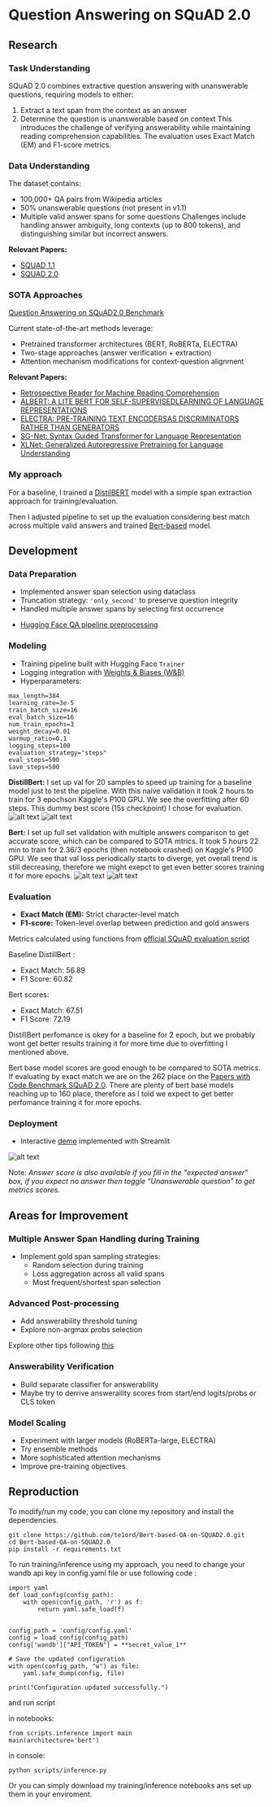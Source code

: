 # Question Answering on SQuAD 2.0

## Research

### Task Understanding
SQuAD 2.0 combines extractive question answering with unanswerable questions, requiring models to either:
1. Extract a text span from the context as an answer
2. Determine the question is unanswerable based on context
This introduces the challenge of verifying answerability while maintaining reading comprehension capabilities. The evaluation uses Exact Match (EM) and F1-score metrics.

### Data Understanding
The dataset contains:
- 100,000+ QA pairs from Wikipedia articles
- 50% unanswerable questions (not present in v1.1)
- Multiple valid answer spans for some questions
Challenges include handling answer ambiguity, long contexts (up to 800 tokens), and distinguishing similar but incorrect answers.

**Relevant Papers:** 
* [SQUAD 1.1](https://arxiv.org/pdf/1606.05250.pdf)
* [SQUAD 2.0](https://arxiv.org/pdf/1806.03822.pdf)

### SOTA Approaches
[Question Answering on SQuAD2.0 Benchmark](https://paperswithcode.com/sota/question-answering-on-squad20)

Current state-of-the-art methods leverage:
- Pretrained transformer architectures (BERT, RoBERTa, ELECTRA)
- Two-stage approaches (answer verification + extraction)
- Attention mechanism modifications for context-question alignment

**Relevant Papers:** 
* [ Retrospective Reader for Machine Reading Comprehension](https://arxiv.org/pdf/2001.09694v4)
* [ALBERT: A LITE BERT FOR SELF-SUPERVISEDLEARNING OF LANGUAGE REPRESENTATIONS](https://arxiv.org/pdf/1909.11942)
* [ELECTRA: PRE-TRAINING TEXT ENCODERSAS DISCRIMINATORS RATHER THAN GENERATORS](https://arxiv.org/pdf/2003.10555)
* [SG-Net: Syntax Guided Transformer for Language Representation](https://arxiv.org/pdf/2012.13915)
* [XLNet: Generalized Autoregressive Pretraining for Language Understanding](https://arxiv.org/pdf/1906.08237)

### My approach
For a baseline, I trained a [DistilBERT](https://huggingface.co/telord/distillbert-base-uncased-squad-v2) model with a simple span extraction approach for training/evaluation. 

Then I adjusted pipeline to set up the evaluation considering best match across multiple valid answers and trained [Bert-based](https://huggingface.co/telord/bert-base-uncased-squad-v2) model.

## Development

### Data Preparation
- Implemented answer span selection using dataclass
- Truncation strategy: `'only_second'` to preserve question integrity
- Handled multiple answer spans by selecting first occurrence

* [Hugging Face QA pipeline preprocessing](https://huggingface.co/docs/transformers/tasks/question_answering)

### Modeling
- Training pipeline built with Hugging Face `Trainer`
- Logging integration with [Weights & Biases (W&B)](https://wandb.ai/site)
- Hyperparameters: 
```
max_length=384
learning_rate=3e-5
train_batch_size=16
eval_batch_size=16
num_train_epochs=3
weight_decay=0.01
warmup_ratio=0.1
logging_steps=100
evaluation_strategy="steps"
eval_steps=500
save_steps=500
```
**DistillBert:** 
I set up val for 20 samples to speed up training for a baseline model just to test the pipeline. With this naive validation it took 2 hours to train for 3 epochson Kaggle's P100 GPU. We see the overfitting after 60 steps. This dummy best score (15s checkpoint) I chose for evaluation.
![alt text](assets/distillbert_train.png)
![alt text](assets/distillbert_val.png)

**Bert:**
I set up full set validation with multiple answers comparison to get accurate score, which can be compared to SOTA mtrics. It took 5 hours 22 min to train for 2.36/3 epochs (then notebook crashed) on Kaggle's P100 GPU. We see that val loss periodically starts to diverge, yet overall trend is still decreasing, therefore we might exepct to get even better scores training it for more epochs.
![alt text](assets/bert_train.png)
![alt text](assets/bert_val.png)

### Evaluation
- **Exact Match (EM):** Strict character-level match
- **F1-score:** Token-level overlap between prediction and gold answers

Metrics calculated using functions from [official SQuAD evaluation script](https://github.com/huggingface/transformers/blob/main/src/transformers/data/metrics/squad_metrics.py)

Baseline DistillBert :
- Exact Match: 56.89
- F1 Score: 60.82

Bert scores:
- Exact Match: 67.51
- F1 Score: 72.19

DistillBert perfomance is okey for a baseline for 2 epoch, but we probably wont get better results training it for more time due to overfitting I mentioned above.

Bert base model scores are good enough to be compared to SOTA metrics. If evaluating by exact match we are on the 262 place on the [Papers with Code Benchmark SQuAD 2.0](https://paperswithcode.com/sota/question-answering-on-squad20). There are plenty of bert base models reaching up to 160 place, therefore as I told we expect to get better perfomance training it for more epochs. 

### Deployment
- Interactive [demo](https://te1ord-bert-based-qa-on-squad2-0-appapp-fg1jj9.streamlit.app/) implemented with Streamlit

![alt text](assets/streamlit_app.png)

Note:
*Answer score is also available if you fill in the "expected answer" box, if you expect no answer then toggle "Unanswerable question" to get metrics scores.*

## Areas for Improvement

### Multiple Answer Span Handling during Training
- Implement gold span sampling strategies:
  - Random selection during training
  - Loss aggregation across all valid spans
  - Most frequent/shortest span selection

### Advanced Post-processing
- Add answerability threshold tuning
- Explore non-argmax probs selection

Explore other tips following [this](https://colab.research.google.com/github/fastforwardlabs/ff14_blog/blob/master/_notebooks/2020-06-09-Evaluating_BERT_on_SQuAD.ipynb)

### Answerability Verification 
- Build separate classifier for answerability
- Maybe try to derrive answeraility scores from start/end logits/probs or CLS token

### Model Scaling
- Experiment with larger models (RoBERTa-large, ELECTRA)
- Try ensemble methods
- More sophisticated attention mechanisms
- Improve pre-training objectives

## Reproduction

To modify/run my code, you can clone my repository and install the dependencies.
```
git clone https://github.com/te1ord/Bert-based-QA-on-SQUAD2.0.git
cd Bert-based-QA-on-SQUAD2.0
pip install -r requirements.txt
```

To run training/inference using my approach, you need to change your wandb api key in config.yaml file or use following code :

```
import yaml
def load_config(config_path):
    with open(config_path, 'r') as f:
        return yaml.safe_load(f)


config_path = 'config/config.yaml'
config = load_config(config_path)
config['wandb']["API_TOKEN"] = **secret_value_1**

# Save the updated configuration
with open(config_path, "w") as file:
    yaml.safe_dump(config, file)

print("Configuration updated successfully.")
```

and run script 

in notebooks:
```
from scripts.inference import main
main(architecture='bert')
```

in console:
```
python scripts/inference.py
```

Or you can simply download my training/inference notebooks ans set up them in your enviroment.
